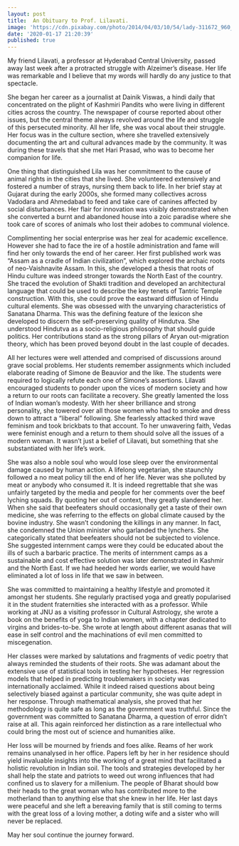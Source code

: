 ```yaml
---
layout: post
title:  An Obituary to Prof. Lilavati.
image: 'https://cdn.pixabay.com/photo/2014/04/03/10/54/lady-311672_960_720.png'
date: '2020-01-17 21:20:39'
published: true
---
```


My friend Lilavati, a professor at Hyderabad Central University, passed away last week after a protracted struggle with Alzeimer’s disease. Her life was remarkable and I believe that my words will hardly do any justice to that spectacle.

She began her career as a journalist at Dainik Viswas, a hindi daily that concentrated on the plight of Kashmiri Pandits who were living in different cities across the country. The newspaper of course reported about other issues, but the central theme always revolved around the life and struggle of this persecuted minority. All her life, she was vocal about their struggle. Her focus was in the culture section, where she travelled extensively documenting the art and cultural advances made by the community. It was during these travels that she met Hari Prasad, who was to become her companion for life.

One thing that distinguished Lila was her commitment to the cause of animal rights in the cities that she lived. She volunteered extensively and fostered a number of strays, nursing them back to life. In her brief stay at Gujarat during the early 2000s, she formed many collectives across Vadodara and Ahmedabad to feed and take care of canines affected by social disturbances. Her flair for innovation was visibly demonstrated when she converted a burnt and abandoned house into a zoic paradise where she took care of scores of animals who lost their adobes to communal violence.

Complimenting her social enterprise was her zeal for academic excellence. However she had to face the ire of a hostile administration and fame will find her only towards the end of her career. Her first published work was “Assam as a cradle of Indian civilization”, which explored the archaic roots of neo-Vaishnavite Assam. In this, she developed a thesis that roots of Hindu culture was indeed stronger towards the North East of the country. She traced the evolution of Shakti tradition and developed an architectural language that could be used to describe the key tenets of Tantric Temple construction. With this, she could prove the eastward diffusion of Hindu cultural elements. She was obsessed with the unvarying characteristics of Sanatana Dharma. This was the defining feature of the lexicon she developed to discern the self-preserving quality of Hindutva. She understood Hindutva as a socio-religious philosophy that should guide politics. Her contributions stand as the strong pillars of Aryan out-migration theory, which has been proved beyond doubt in the last couple of decades.

All her lectures were well attended and comprised of discussions around grave social problems. Her students remember assignments which included elaborate reading of Simone de Beauvior and the like. The students were required to logically refute each one of Simone’s assertions. Lilavati encouraged students to ponder upon the vices of modern society and how a return to our roots can facilitate a recovery. She greatly lamented the loss of Indian woman’s modesty. With her sheer brilliance and strong personality, she towered over all those women who had to smoke and dress down to attract a “liberal” following. She fearlessly attacked third wave feminism and took brickbats to that account. To her unwavering faith, Vedas were feminist enough and a return to them should solve all the issues of a modern woman. It wasn’t just a belief of Lilavati, but something that she substantiated with her life’s work. 

She was also a noble soul who would lose sleep over the environmental damage caused by human action. A lifelong vegetarian, she staunchly followed a no meat policy till the end of her life. Never was she polluted by meat or anybody who consumed it. It is indeed regrettable that she was unfairly targeted by the media and people for her comments over the beef lyching squads. By quoting her out of context, they greatly slandered her. When she said that beefeaters should occasionally get a taste of their own medicine, she was referring to the effects on global climate caused by the bovine industry. She wasn’t condoning the killings in any manner. In fact, she condemned the Union minister who garlanded the lynchers. She categorically stated that beefeaters should not be subjected to violence. She suggested internment camps were they could be educated about the ills of such a barbaric practice. The merits of internment camps as a sustainable and cost effective solution was later demonstrated in Kashmir and the North East. If we had heeded her words earlier, we would have eliminated a lot of loss in life that we saw in between.

She was committed to maintaining a healthy lifestyle and promoted it amongst her students. She regularly practised yoga and greatly popularised it in the student fraternities she interacted with as a professor. While working at JNU as a visiting professor in Cultural Astrology, she wrote a book on the benefits of yoga to Indian women, with a chapter dedicated to virgins and brides-to-be. She wrote at length about different asanas that will ease in self control and the machinations of evil men committed to miscegenation.

Her classes were marked by salutations and fragments of vedic poetry that always reminded the students of their roots. She was adamant about the extensive use of statistical tools in testing her hypotheses. Her regression models that helped in predicting troublemakers in society was internationally acclaimed. While it indeed raised questions about being selectively biased against a particular community, she was quite adept in her response. Through mathematical analysis, she proved that her methodology is quite safe as long as the government was truthful. Since the government was committed to Sanatana Dharma, a question of error didn’t raise at all. This again reinforced her distinction as a rare intellectual who could bring the most out of science and humanities alike. 

Her loss will be mourned by friends and foes alike. Reams of her work remains unanalysed in her office. Papers left by her in her residence should yield invaluable insights into the working of a great mind that facilitated a holistic revolution in Indian soil. The tools and strategies developed by her shall help the state and patriots to weed out wrong influences that had confined us to slavery for a millenium. The people of Bharat should bow their heads to the great woman who has contributed more to the motherland than to anything else that she knew in her life. Her last days were peaceful and she left a bereaving family that is still coming to terms with the great loss of a loving mother, a doting wife and a sister who will never be replaced.

May her soul continue the journey forward.



